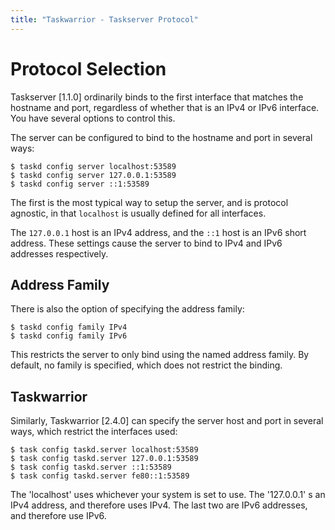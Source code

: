 ```yaml
---
title: "Taskwarrior - Taskserver Protocol"
---
```


# Protocol Selection

Taskserver [1.1.0] ordinarily binds to the first
interface that matches the hostname and port, regardless of whether that is an
IPv4 or IPv6 interface. You have several options to control this.

The server can be configured to bind to the hostname and port in several ways:

    $ taskd config server localhost:53589
    $ taskd config server 127.0.0.1:53589
    $ taskd config server ::1:53589

The first is the most typical way to setup the server, and is protocol agnostic,
in that `localhost` is usually defined for all interfaces.

The `127.0.0.1` host is an IPv4 address, and the `::1` host is an IPv6 short
address. These settings cause the server to bind to IPv4 and IPv6 addresses
respectively.


## Address Family

There is also the option of specifying the address family:

    $ taskd config family IPv4
    $ taskd config family IPv6

This restricts the server to only bind using the named address family. By
default, no family is specified, which does not restrict the binding.


## Taskwarrior

Similarly, Taskwarrior [2.4.0] can specify the server
host and port in several ways, which restrict the interfaces used:

    $ task config taskd.server localhost:53589
    $ task config taskd.server 127.0.0.1:53589
    $ task config taskd.server ::1:53589
    $ task config taskd.server fe80::1:53589

The \'localhost\' uses whichever your system is set to use. The \'127.0.0.1\' s
an IPv4 address, and therefore uses IPv4. The last two are IPv6 addresses, and
therefore use IPv6.
